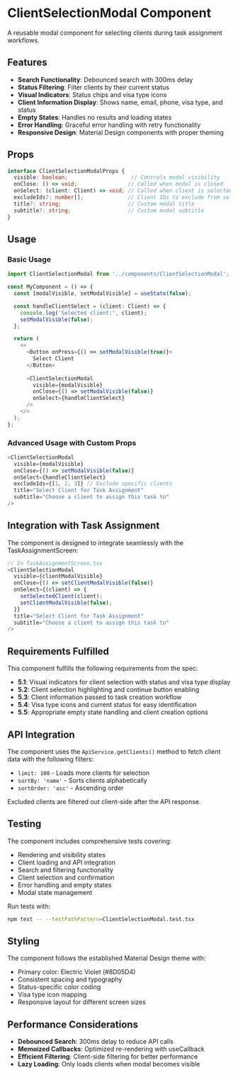 # ClientSelectionModal Component

A reusable modal component for selecting clients during task assignment workflows.

## Features

- **Search Functionality**: Debounced search with 300ms delay
- **Status Filtering**: Filter clients by their current status
- **Visual Indicators**: Status chips and visa type icons
- **Client Information Display**: Shows name, email, phone, visa type, and status
- **Empty States**: Handles no results and loading states
- **Error Handling**: Graceful error handling with retry functionality
- **Responsive Design**: Material Design components with proper theming

## Props

```typescript
interface ClientSelectionModalProps {
  visible: boolean;                    // Controls modal visibility
  onClose: () => void;                // Called when modal is closed
  onSelect: (client: Client) => void; // Called when client is selected
  excludeIds?: number[];              // Client IDs to exclude from selection
  title?: string;                     // Custom modal title
  subtitle?: string;                  // Custom modal subtitle
}
```

## Usage

### Basic Usage

```typescript
import ClientSelectionModal from '../components/ClientSelectionModal';

const MyComponent = () => {
  const [modalVisible, setModalVisible] = useState(false);

  const handleClientSelect = (client: Client) => {
    console.log('Selected client:', client);
    setModalVisible(false);
  };

  return (
    <>
      <Button onPress={() => setModalVisible(true)}>
        Select Client
      </Button>
      
      <ClientSelectionModal
        visible={modalVisible}
        onClose={() => setModalVisible(false)}
        onSelect={handleClientSelect}
      />
    </>
  );
};
```

### Advanced Usage with Custom Props

```typescript
<ClientSelectionModal
  visible={modalVisible}
  onClose={() => setModalVisible(false)}
  onSelect={handleClientSelect}
  excludeIds={[1, 2, 3]} // Exclude specific clients
  title="Select Client for Task Assignment"
  subtitle="Choose a client to assign this task to"
/>
```

## Integration with Task Assignment

The component is designed to integrate seamlessly with the TaskAssignmentScreen:

```typescript
// In TaskAssignmentScreen.tsx
<ClientSelectionModal
  visible={clientModalVisible}
  onClose={() => setClientModalVisible(false)}
  onSelect={(client) => {
    setSelectedClient(client);
    setClientModalVisible(false);
  }}
  title="Select Client for Task Assignment"
  subtitle="Choose a client to assign this task to"
/>
```

## Requirements Fulfilled

This component fulfills the following requirements from the spec:

- **5.1**: Visual indicators for client selection with status and visa type display
- **5.2**: Client selection highlighting and continue button enabling
- **5.3**: Client information passed to task creation workflow
- **5.4**: Visa type icons and current status for easy identification
- **5.5**: Appropriate empty state handling and client creation options

## API Integration

The component uses the `ApiService.getClients()` method to fetch client data with the following filters:

- `limit: 100` - Loads more clients for selection
- `sortBy: 'name'` - Sorts clients alphabetically
- `sortOrder: 'asc'` - Ascending order

Excluded clients are filtered out client-side after the API response.

## Testing

The component includes comprehensive tests covering:

- Rendering and visibility states
- Client loading and API integration
- Search and filtering functionality
- Client selection and confirmation
- Error handling and empty states
- Modal state management

Run tests with:
```bash
npm test -- --testPathPattern=ClientSelectionModal.test.tsx
```

## Styling

The component follows the established Material Design theme with:

- Primary color: Electric Violet (#8D05D4)
- Consistent spacing and typography
- Status-specific color coding
- Visa type icon mapping
- Responsive layout for different screen sizes

## Performance Considerations

- **Debounced Search**: 300ms delay to reduce API calls
- **Memoized Callbacks**: Optimized re-rendering with useCallback
- **Efficient Filtering**: Client-side filtering for better performance
- **Lazy Loading**: Only loads clients when modal becomes visible
